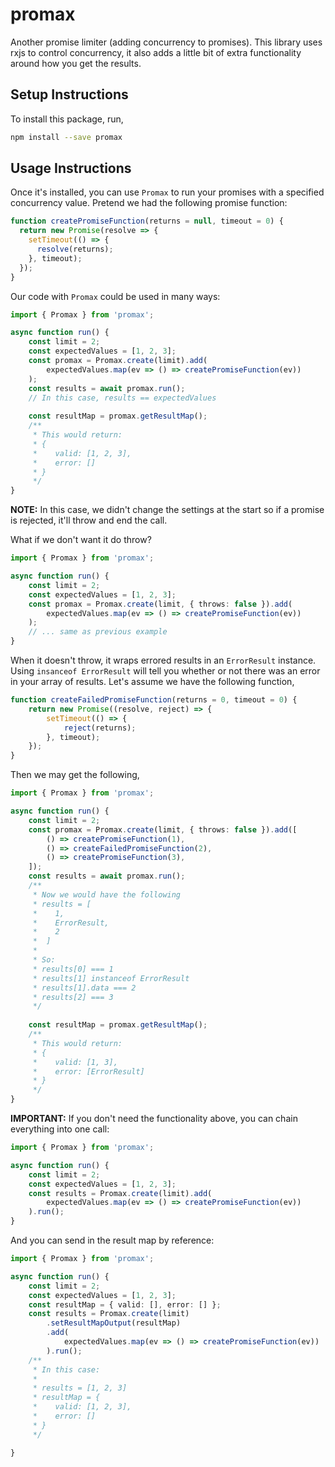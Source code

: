 # promax
Another promise limiter (adding concurrency to promises). This library uses rxjs to control concurrency, it also adds a little bit of extra functionality around how you get the results.


## Setup Instructions

To install this package, run,

```bash
npm install --save promax
```

## Usage Instructions

Once it's installed, you can use `Promax` to run your promises with a specified concurrency value. Pretend we had the following promise function:

```typescript
function createPromiseFunction(returns = null, timeout = 0) {
  return new Promise(resolve => {
    setTimeout(() => {
      resolve(returns);
    }, timeout);
  });
}
```

Our code with `Promax` could be used in many ways:
```typescript
import { Promax } from 'promax';

async function run() {
    const limit = 2;
    const expectedValues = [1, 2, 3];
    const promax = Promax.create(limit).add(
        expectedValues.map(ev => () => createPromiseFunction(ev))
    );
    const results = await promax.run();
    // In this case, results == expectedValues
    
    const resultMap = promax.getResultMap();
    /**
     * This would return:
     * {
     *    valid: [1, 2, 3],
     *    error: []
     * }
     */
}
```

**NOTE:** In this case, we didn't change the settings at the start so if a promise is rejected, it'll throw and end the call.

What if we don't want it do throw?
```typescript
import { Promax } from 'promax';

async function run() {
    const limit = 2;
    const expectedValues = [1, 2, 3];
    const promax = Promax.create(limit, { throws: false }).add(
        expectedValues.map(ev => () => createPromiseFunction(ev))
    );
    // ... same as previous example
}
```

When it doesn't throw, it wraps errored results in an `ErrorResult` instance. Using `insanceof ErrorResult` will tell you whether or not there was an error in your array of results. Let's assume we have the following function,
```typescript
function createFailedPromiseFunction(returns = 0, timeout = 0) {
    return new Promise((resolve, reject) => {
        setTimeout(() => {
            reject(returns);
        }, timeout);
    });
}
```
Then we may get the following,
```typescript
import { Promax } from 'promax';

async function run() {
    const limit = 2;
    const promax = Promax.create(limit, { throws: false }).add([
        () => createPromiseFunction(1),
        () => createFailedPromiseFunction(2),
        () => createPromiseFunction(3),
    ]);
    const results = await promax.run();
    /**
     * Now we would have the following
     * results = [
     *    1,
     *    ErrorResult,
     *    2
     *  ]
     *
     * So:
     * results[0] === 1
     * results[1] instanceof ErrorResult
     * results[1].data === 2
     * results[2] === 3
     */
    
    const resultMap = promax.getResultMap();
    /**
     * This would return:
     * {
     *    valid: [1, 3],
     *    error: [ErrorResult]
     * }
     */
}
```

**IMPORTANT:** If you don't need the functionality above, you can chain everything into one call:
```typescript
import { Promax } from 'promax';

async function run() {
    const limit = 2;
    const expectedValues = [1, 2, 3];
    const results = Promax.create(limit).add(
        expectedValues.map(ev => () => createPromiseFunction(ev))
    ).run();
}
```

And you can send in the result map by reference:
```typescript
import { Promax } from 'promax';

async function run() {
    const limit = 2;
    const expectedValues = [1, 2, 3];
    const resultMap = { valid: [], error: [] };
    const results = Promax.create(limit)
        .setResultMapOutput(resultMap)
        .add(
            expectedValues.map(ev => () => createPromiseFunction(ev))
        ).run();
    /**
     * In this case:
     *
     * results = [1, 2, 3]
     * resultMap = {
     *    valid: [1, 2, 3],
     *    error: []
     * }
     */

}
```

